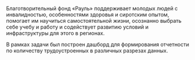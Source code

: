 Благотворительный фонд «Рауль» поддерживает молодых людей с инвалидностью, особенностями здоровья и сиротским опытом, помогает им научиться самостоятельной жизни, осознанно выбрать себе учебу и работу и содействует развитию условий и инфраструктуры для этого в регионах.

В рамках задачи был построен дашборд для формирования отчетности по количеству трудоустроенных в различных разрезах данных.
